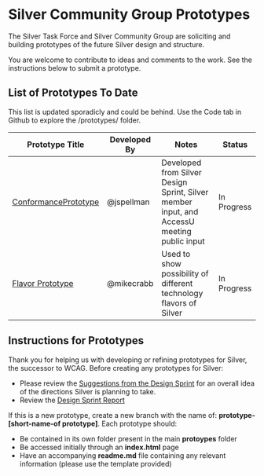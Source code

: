 
# Silver Community Group Prototypes

The Silver Task Force and Silver Community Group are soliciting and building prototypes of the future Silver design and structure.  

You are welcome to contribute to ideas and comments to the work. See the instructions below to submit a prototype.

## List of Prototypes To Date

This list is updated sporadicly and could be behind. Use the Code tab in Github to explore the /prototypes/ folder.

Prototype Title | Developed By | Notes | Status
------------ | ------------- | ----- | ------
[ConformancePrototype](/prototypes/ConformancePrototype) | @jspellman |  Developed from Silver Design Sprint, Silver member input, and AccessU meeting public input |  In Progress
[Flavor Prototype](/prototypes/FlavorPrototype) | @mikecrabb |  Used to show possibility of different technology flavors of Silver |  In Progress

## Instructions for Prototypes
Thank you for helping us with developing or refining prototypes for Silver, the successor to WCAG. Before creating any prototypes for Silver:

* Please review the [Suggestions from the Design Sprint](https://www.w3.org/community/silver/2018/04/23/suggestions-of-silver-design-sprint/) for an overall idea of the directions Silver is planning to take.
* Review the [Design Sprint Report](https://www.w3.org/community/silver/draft-final-report-of-silver/)

If this is a new prototype, create a new branch with the name of: **prototype-[short-name-of prototype]**. Each prototype should:
* Be contained in its own folder present in the main **protoypes** folder
* Be accessed initially through an **index.html** page
* Have an accompanying **readme.md** file containing any relevant information (please use the template provided)
